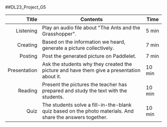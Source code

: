 ##DL23_Project_G5

| Title | Contents |Time| 
|-----:|-----------|----------|
|Listening|Play an audio file about "The Ants and the Grasshopper".|5 min|
|Creating|Based on the information we heard, generate a picture collectively.|7 min|
|Posting|Post the generated picture on Paddlelet.|7 min|
|Presentation|Ask the students why they created the picture and have them give a presentation about it.|10 min|
|Reading|Present the pictures the teacher has prepared and study the text with the students.|10 min|
|Quiz|The students solve a fill-in-the-blank quiz based on the photo materials. And share the answers together.|10 min|
